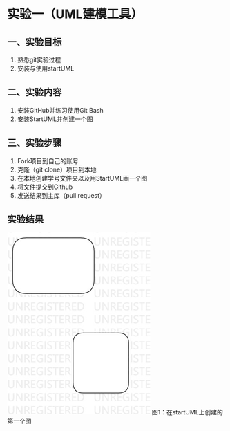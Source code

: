 # 实验一（UML建模工具）

## 一、实验目标

1. 熟悉git实验过程
2. 安装与使用startUML

## 二、实验内容

1. 安装GitHub并练习使用Git Bash
2. 安装StartUML并创建一个图

## 三、实验步骤

1. Fork项目到自己的账号
2. 克隆（git clone）项目到本地
3. 在本地创建学号文件夹以及用StartUML画一个图
4. 将文件提交到Github
5. 发送结果到主库（pull request）

## 实验结果

![第一张UML图](./model1.jpg)
图1：在startUML上创建的第一个图
